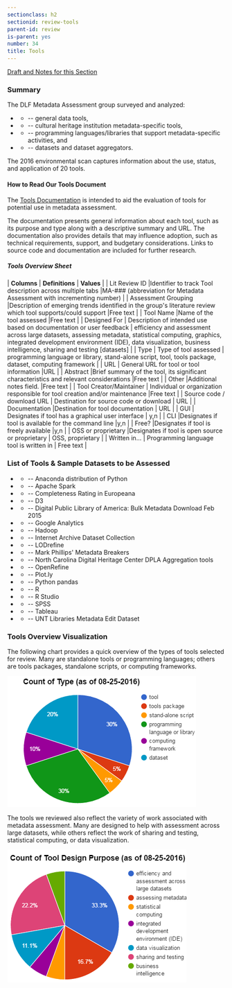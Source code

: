 ```yaml
---
sectionclass: h2
sectionid: review-tools
parent-id: review
is-parent: yes
number: 34
title: Tools
---
```

[Draft and Notes for this Section](https://docs.google.com/document/d/1rk6TThrSqpLNk-L0JgR3lk5b_M3M8n5xM2xggKHYVUw/edit#heading=h.nte3qkd91px7)

<h3>Summary</h3>

The DLF Metadata Assessment group surveyed and analyzed:

- - -- general data tools,
- - -- cultural heritage institution metadata-specific tools,
- - -- programming languages/libraries that support metadata-specific activities, and
- - -- datasets and dataset aggregators.

The 2016 environmental scan captures information about the use, status, and application of 20 tools.


<h4>How to Read Our Tools Document</h4>

The [Tools Documentation](https://docs.google.com/spreadsheets/d/1PCi_3pcWSFQ9fR54AxwO7LWuBUu2vbVw1etvw_UAl5g/edit?usp=sharing) is intended to aid the evaluation of tools for potential use in metadata assessment. 

The documentation presents general information about each tool, such as its purpose and type along with a descriptive summary and URL. The documentation also provides details that may influence adoption, such as technical requirements, support, and budgetary considerations. Links to source code and documentation are included for further research. 

<h5>Tools Overview Sheet</h5>

| **Columns** | **Definitions** | **Values** |
| Lit Review ID |Identifier to track Tool description across multiple tabs |MA-### (abbreviation for Metadata Assessment with incrementing number) |
| Assessment Grouping |Description of emerging trends identified in the group's literature review which tool supports/could support |Free text |
| Tool Name |Name of the tool assessed |Free text |
| Designed For | Description of intended use based on documentation or user feedback | efficiency and assessment across large datasets, assessing metadata, statistical computing, graphics, integrated development environment (IDE), data visualization, business intelligence, sharing and testing [datasets] |
| Type | Type of tool assessed | programming language or library, stand-alone script, tool, tools package, dataset, computing framework |
| URL | General URL for tool or tool information |URL |
| Abstract |Brief summary of the tool, its significant characteristics and relevant considerations |Free text |
| Other |Additional notes field. |Free text |
| Tool Creator/Maintainer | Individual or organization responsible for tool creation and/or maintenance |Free text |
| Source code / download URL | Destination for source code or download | URL |
| Documentation |Destination for tool documentation | URL |
| GUI | Designates if tool has a graphical user interface | y,n |
| CLI |Designates if tool is available for the command line |y,n |
| Free? |Designates if tool is freely available |y,n |
| OSS or proprietary |Designates if tool is open source or proprietary | OSS, proprietary |
| Written in... | Programming language tool is written in | Free text |


<h3>List of Tools &amp; Sample Datasets to be Assessed</h3>

- - --  Anaconda distribution of Python
- - --  Apache Spark
- - --  Completeness Rating in Europeana
- - --  D3
- - --  Digital Public Library of America: Bulk Metadata Download Feb 2015
- - --  Google Analytics
- - --  Hadoop
- - --  Internet Archive Dataset Collection
- - --  LODrefine
- - --  Mark Phillips' Metadata Breakers
- - --  North Carolina Digital Heritage Center DPLA Aggregation tools
- - --  OpenRefine
- - --  Plot.ly
- - --  Python pandas
- - --  R
- - --  R Studio
- - --  SPSS
- - --  Tableau
- - --  UNT Libraries Metadata Edit Dataset

<h3>Tools Overview Visualization</h3>

The following chart provides a quick overview of the types of tools selected for review. Many are standalone tools or programming languages; others are tools packages, standalone scripts, or computing frameworks.

<img src="/img/toolsselected.png"/>

The tools we reviewed also reflect the variety of work associated with metadata assessment. Many are designed to help with assessment across large datasets, while others reflect the work of sharing and testing, statistical computing, or data visualization.

<img src="/img/toolsdesigned.png"/>